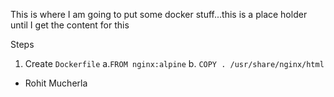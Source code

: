 This is where I am going to put some docker stuff...this is a place holder until I get the content for this


Steps

1. Create `Dockerfile`
a.`FROM nginx:alpine`
b. `COPY . /usr/share/nginx/html`  
- Rohit Mucherla
